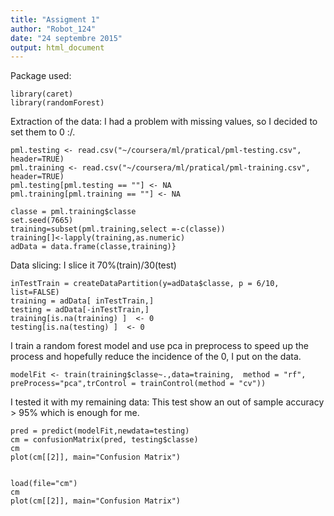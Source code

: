 ```yaml
---
title: "Assigment 1"
author: "Robot_124"
date: "24 septembre 2015"
output: html_document
---
```


Package used:

```{}
library(caret)
library(randomForest)
```

Extraction of the data:
I had a problem with missing values, so I decided to set them to 0 :/.

```{}
pml.testing <- read.csv("~/coursera/ml/pratical/pml-testing.csv", header=TRUE)
pml.training <- read.csv("~/coursera/ml/pratical/pml-training.csv", header=TRUE)
pml.testing[pml.testing == ""] <- NA
pml.training[pml.training == ""] <- NA

classe = pml.training$classe
set.seed(7665)
training=subset(pml.training,select =-c(classe))
training[]<-lapply(training,as.numeric)
adData = data.frame(classe,training)}
```

Data slicing:
I slice it 70%(train)/30(test)
```{}
inTestTrain = createDataPartition(y=adData$classe, p = 6/10, list=FALSE)
training = adData[ inTestTrain,]
testing = adData[-inTestTrain,]
training[is.na(training) ]  <- 0
testing[is.na(testing) ]  <- 0
```
I train a random forest model and use pca in preprocess to speed up the process and hopefully reduce the incidence of the 0, I put on the data.
```{}
modelFit <- train(training$classe~.,data=training,  method = "rf", preProcess="pca",trControl = trainControl(method = "cv"))
```
I tested it with my remaining data:
This test show an out of sample accuracy > 95% which is enough for me.
```{}
pred = predict(modelFit,newdata=testing)
cm = confusionMatrix(pred, testing$classe)
cm
plot(cm[[2]], main="Confusion Matrix")
```

```{r whar,echo=FALSE}

load(file="cm")
cm
plot(cm[[2]], main="Confusion Matrix")
```



